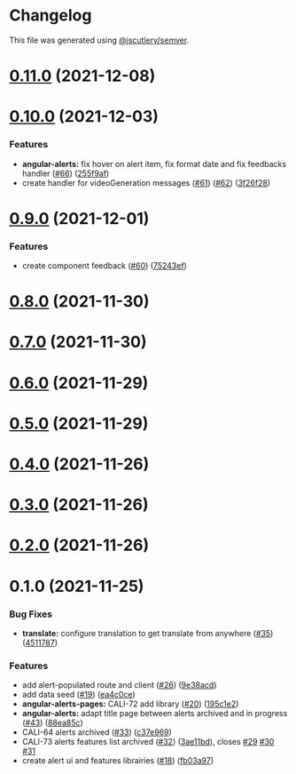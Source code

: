 # Changelog

This file was generated using [@jscutlery/semver](https://github.com/jscutlery/semver).

# [0.11.0](https://github.com/tractr/cali/compare/v0.10.0...v0.11.0) (2021-12-08)



# [0.10.0](https://github.com/tractr/cali/compare/v0.9.0...v0.10.0) (2021-12-03)


### Features

* **angular-alerts:** fix hover on alert item, fix format date and fix feedbacks handler ([#66](https://github.com/tractr/cali/issues/66)) ([255f9af](https://github.com/tractr/cali/commit/255f9af3f3ea7e71d16499fb1fe85832c86935d6))
* create handler for videoGeneration messages ([#61](https://github.com/tractr/cali/issues/61)) ([#62](https://github.com/tractr/cali/issues/62)) ([3f26f28](https://github.com/tractr/cali/commit/3f26f28e3d8ae610fe2ba25b420da1d32375d615))



# [0.9.0](https://github.com/tractr/cali/compare/v0.8.0...v0.9.0) (2021-12-01)


### Features

* create component feedback ([#60](https://github.com/tractr/cali/issues/60)) ([75243ef](https://github.com/tractr/cali/commit/75243ef6d5a89cf7b0faf8a62b4caeb22f138b2c))



# [0.8.0](https://github.com/tractr/cali/compare/v0.7.0...v0.8.0) (2021-11-30)



# [0.7.0](https://github.com/tractr/cali/compare/v0.6.0...v0.7.0) (2021-11-30)



# [0.6.0](https://github.com/tractr/cali/compare/v0.5.0...v0.6.0) (2021-11-29)

# [0.5.0](https://github.com/tractr/cali/compare/v0.4.0...v0.5.0) (2021-11-29)

# [0.4.0](https://github.com/tractr/cali/compare/v0.3.0...v0.4.0) (2021-11-26)

# [0.3.0](https://github.com/tractr/cali/compare/v0.2.0...v0.3.0) (2021-11-26)

# [0.2.0](https://github.com/tractr/cali/compare/v0.1.0...v0.2.0) (2021-11-26)

# 0.1.0 (2021-11-25)

### Bug Fixes

- **translate:** configure translation to get translate from anywhere
  ([#35](https://github.com/tractr/cali/issues/35))
  ([4511787](https://github.com/tractr/cali/commit/4511787816a52aea710f769fd67ea0f956b436da))

### Features

- add alert-populated route and client
  ([#26](https://github.com/tractr/cali/issues/26))
  ([9e38acd](https://github.com/tractr/cali/commit/9e38acdd3041fd043bb227e0b77df954308c7d9e))
- add data seed ([#19](https://github.com/tractr/cali/issues/19))
  ([ea4c0ce](https://github.com/tractr/cali/commit/ea4c0ceb07615edd6941f150db304d54a70f35cf))
- **angular-alerts-pages:** CALI-72 add library
  ([#20](https://github.com/tractr/cali/issues/20))
  ([195c1e2](https://github.com/tractr/cali/commit/195c1e225d3bb3627f8884a08c9a15905ec5fb08))
- **angular-alerts:** adapt title page between alerts archived and in progress
  ([#43](https://github.com/tractr/cali/issues/43))
  ([88ea85c](https://github.com/tractr/cali/commit/88ea85c4209867975fa15f3264d2e45bd474f8db))
- CALI-64 alerts archived ([#33](https://github.com/tractr/cali/issues/33))
  ([c37e969](https://github.com/tractr/cali/commit/c37e969c82bca32f676990b34ee851e25334d966))
- CALI-73 alerts features list archived
  ([#32](https://github.com/tractr/cali/issues/32))
  ([3ae11bd](https://github.com/tractr/cali/commit/3ae11bd696c3d87e4219b80bcbf810862c1fd572)),
  closes [#29](https://github.com/tractr/cali/issues/29)
  [#30](https://github.com/tractr/cali/issues/30)
  [#31](https://github.com/tractr/cali/issues/31)
- create alert ui and features librairies
  ([#18](https://github.com/tractr/cali/issues/18))
  ([fb03a97](https://github.com/tractr/cali/commit/fb03a97e913898201f0feb50cfa46860c356818b))
